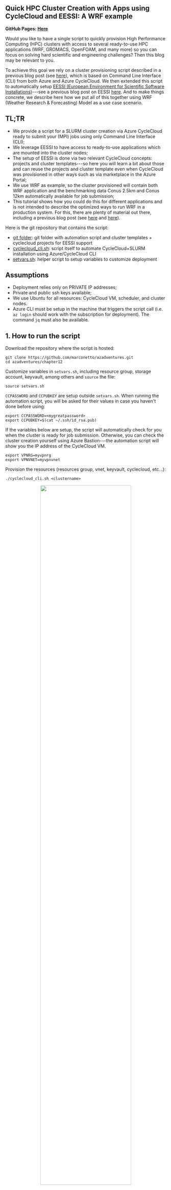 ## Quick HPC Cluster Creation with Apps using CycleCloud and EESSI: A WRF example

**GitHub Pages: [Here](https://marconetto.github.io/azadventures/chapter12/)**

Would you like to have a single script to quickly provision High Performance
Computing (HPC) clusters with access to several ready-to-use HPC applications
(WRF, GROMACS, OpenFOAM, and many more) so you can focus on solving hard
scientific and engineering challenges? Then this blog may be relevant to you.


To achieve this goal we rely on a cluster provisioning script described in
a previous blog post (see
[here](https://techcommunity.microsoft.com/t5/azure-high-performance-computing/automated-deployment-of-cyclecloud-and-slurm-using-cli/ba-p/3943666)),
which is based on Command Line Interface (CLI) from both Azure and Azure
CycleCloud. We then extended this script to automatically setup [EESSI (European
Environment for Scientific Software Installations)](https://www.eessi-hpc.org/)---see a previous blog post on
EESSI
[here](https://techcommunity.microsoft.com/t5/azure-compute-blog/accessing-the-eessi-common-stack-of-scientific-software-using/ba-p/3688602).
And to make things concrete, we describe here how we put all of this together
using WRF (Weather Research & Forecasting) Model as a use case scenario.

## TL;TR

- We provide a script for a SLURM cluster creation via Azure CycleCloud ready to submit your (MPI) jobs using only Command Line Interface (CLI);
- We leverage EESSI to have access to ready-to-use applications which are mounted into the cluster nodes;
- The setup of EESSI is done via two relevant CycleCloud concepts: projects and cluster templates---so here you will learn a bit about those and can reuse the projects and cluster template even when CycleCloud was provisioned in other ways such as via marketplace in the Azure Portal;
- We use WRF as example, so the cluster provisioned will contain both WRF application and the benchmarking data Conus 2.5km and Conus 12km automatically available for job submission;
- This tutorial shows how you could do this for different applications and is not intended to describe the optimized ways to run WRF in a production system. For this, there are plenty of material out there, including a previous blog post (see [here](https://techcommunity.microsoft.com/t5/azure-high-performance-computing/run-wrf-v4-on-azure-hpc-virtual-machines/ba-p/1131097) and [here](https://techcommunity.microsoft.com/t5/azure-high-performance-computing/tool-to-assist-in-optimal-pinning-of-processes-threads-for-azure/ba-p/2672201)).


Here is the git repository that contains the script:

- [git folder](https://github.com/marconetto/azadventures/tree/main/chapter12): git folder with automation script and cluster templates + cyclecloud projects for EESSI support
- [cyclecloud_cli.sh](cyclecloud_cli.sh): script itself to automate CycleCloud+SLURM installation using Azure/CycleCloud CLI
- [setvars.sh](setvars.sh): helper script to setup variables to customize deployment





## Assumptions

- Deployment relies only on PRIVATE IP addresses;
- Private and public ssh keys available;
- We use Ubuntu for all resources: CycleCloud VM, scheduler, and cluster nodes.
- Azure CLI must be setup in the machine that triggers the script call (i.e. `az login` should work with the subscription for deployment). The command `jq` must also be available.

## 1. How to run the script

Download the repository where the script is hosted:

```
git clone https://github.com/marconetto/azadventures.git
cd azadventures/chapter12
```

Customize variables in `setvars.sh`, including resource group, storage account,
keyvault, among others and `source` the file:

```
source setvars.sh
```

`CCPASSWORD` and `CCPUBKEY` are setup outside `setvars.sh`. When running the
automation script, you will be asked for their values in case you
haven't done before using:

```
export CCPASSWORD=<mygreatpassword>
export CCPUBKEY=$(cat ~/.ssh/id_rsa.pub)
```

If the variables below are setup, the script will automatically check for you
when the cluster is ready for job submission. Otherwise, you can check the
cluster creation yourself using Azure Bastion---the automation script will show
you the IP address of the CycleCloud VM.

```
export VPNRG=myvpnrg
export VPNVNET=myvpnvnet
```

Provision the resources (resources group, vnet, keyvault, cyclecloud, etc...):

```
./cyclecloud_cli.sh <clustername>
```

<p align="center" width="100%">
   <img width="75%" src="figs/cyclecloudcli.png">
</p>

<p align="center" width="100%">
   <img width="75%" src="figs/cyclecloudui.png">
</p>


## 2. Run your WRF job


Once you are in the cluster scheduler via ssh or Azure Bastion, just:

```
sbatch -N 4 run_wrf_hb_2_5km.sh
```

<p align="center" width="100%">
   <img width="75%" src="figs/wrfexec.png">
</p>


The benchmark data is in the azureuser home directory, together with a couple of
SLURM batch script examples that you can work with depending on the SKU,
network, and data you want to use.

Here is an example of a sbatch script available to run using for instance HB
SKU, with Infiniband network, and Conus 2.5km benchmark data:

```
#!/bin/bash

export EESSI_SOFTWARE_SUBDIR_OVERRIDE=x86_64/amd/zen3 #won't be required in near future

source /cvmfs/pilot.eessi-hpc.org/latest/init/bash
module load WRF/3.9.1.1-foss-2020a-dmpar
module load mpi

execdir="run_$((RANDOM % 90000 + 10000))"
mkdir -p $execdir
cd $execdir || exit
echo "Execution directory: $execdir"

wrfrundir=$(which wrf.exe | sed 's/\/main\/wrf.exe/\/run\//')
ln -s "$wrfrundir"/* .
ln -sf /shared/home/azureuser/bench_2.5km/* .

export UCX_NET_DEVICES=mlx5_ib0:1
export OMPI_MCA_pml=ucx

time mpirun -np 4 wrf.exe
```

Here we source the pilot EESSI repository which contains a WRF3.9 available. For
other applications you could explore the most up-to-date repository. Click
[here](https://www.eessi.io/docs/repositories/software.eessi.io/) for details
and to get up to date information on applications that are being onboarded to
EESSI.
Once you `source` the EESSI bash script, you can have access to many other
apps/libraries, including GROMACS, OpenFOAM, among others.






Now let's move to the behind the scenes here in case you want to learn how this
was done or you want to modify/expand the current automation.

EESSI will provide you with quick access to various applications.
Alternatively, you could modify the steps below, to have applications being
built from source code, or use frameworks such as SPACK or EasyBuild (see
references for details).



## 3. Behind the scenes: CycleCloud cluster templates, projects, cloud-init

When we provision a CycleCloud cluster, we can choose which job scheduler the
cluster resources are managed by; which includes SLURM, PBS, and LSF. Such
clusters have a pre-defined list of job queues. If we want to provision
a cluster with some customizations, such as pre-download an application, change
job queues and resource types, add start up tasks, among others, we can explore
what is called *cluster templates*, *projects*, and *cloud-init*.

#### Cluster templates

Cluster templates define cluster configurations. You can specify the VM types of
cluster nodes, storage options, deployment region, network ports to access
a scheduler node, cluster partitions/queues, etc. All these can also be
parameterized, so a template can be used for multiple use cases.

1. CycleCloud cluster template docs  [LINK 1](https://learn.microsoft.com/en-us/training/modules/customize-clusters-azure-cyclecloud/2-describe-templates)
1. CycleCloud cluster templates docs [LINK 2](https://learn.microsoft.com/en-us/azure/cyclecloud/how-to/cluster-templates?view=cyclecloud-8)

Here is an example of a cluster template for a SLURM cluster: [LINK](https://github.com/Azure/cyclecloud-slurm/blob/master/templates/slurm.txt)

The format of these cluster templates follow the INI format. Further details can be
found in both links below:

```
[cluster]
  [[node, nodearray]]
    [[[volume]]]
    [[[network-interface]]]
    [[[cluster-init]]]
    [[[input-endpoint]]]
    [[[configuration]]]
[environment]
[noderef]
[parameters]
  [[parameters]]
    [[[parameter]]]
```



#### Cluster projects

As mentioned above, cluster template defines configuration for the *overall*
cluster. Inside the template, you can define configurations for *nodes*, and
those are called CycleCloud *projects*. These projects contain *specs.* When
a node starts, CycleCloud configures it by processing and running a sequence of
specs. These specs can be python, shell, or powershell scripts. They are
executed once nodes are ready (different from cloud-init, which is executed
before cyclecloud processes are executed on the node).

Projects are used in the cluster templates with this following syntax:

```
[[[cluster-init <project>:<spec>:<project version>]]]
```

Here is a simplified view of a CycleCloud project:

```
\myproject
          ├── project.ini
          ├── templates
          ├── specs
          │   ├── default
          │     └── cluster-init
          │        ├── scripts
          │        ├── files
          │        └── tests
```

- **templates directory:** hold cluster templates
- **specs:** the specifications defining your project
- **scripts:** scripts executed in lexicographical order on the node
- **files:** raw data files to will be put on the node
- **tests:** tests executed when a cluster is started in testing mode

Here is the URL on how to create a project and additional functionalities of
cluster projects:
[LINK](https://learn.microsoft.com/en-us/azure/cyclecloud/how-to/projects?view=cyclecloud-8)


#### Cloud-init

CycleCloud also supports cloud-init. The configurations can be executed at the
first boot a VM performs, before any other CycleCloud specific configuration
occurs on the VM (such as installation of HPC schedulers). Cloud-init can be
used for configuring things such as networking, yum/apt mirrors, etc.

Further details can be found here: [LINK](https://learn.microsoft.com/en-us/azure/cyclecloud/how-to/cloud-init?view=cyclecloud-8)

```
[node scheduler]
CloudInit = '''#!/bin/bash
echo "cloud-init works" > /tmp/cloud-init.txt
'''
```

### Making WRF available on cluster nodes using EESSI


We can make WRF available through EESSI---European Environment for Scientific
Software Installations (EESSI, pronounced as "easy"). There are certain steps to
be executed in the cluster nodes to make WRF available for execution. We will
make use of cluster template and cyclecloud project files to get there.

All of the steps below have been added to the CycleCloud CLI automation script.

There are several ways of doing so; let's see one of those ways exploring
CycleCloud projects (we could alternatively use cloud-init). Here we assume you
are on an existing CycleCloud VM.


#### Creating and uploading a CycleCloud project

```
LOCKER=`cyclecloud locker list | cut -d " " -f1`
echo $LOCKER | cyclecloud project init cc_eessi
```

Copy the new template to the user home directory:

```
cp $NEW_TEMPLATE $HOME/
```

Create a file with this content `cc_eessi/specs/default/cluster-init/scripts/00_setup_eessi.sh`:

```
#!/usr/bin/env bash

# instructions from: https://www.eessi.io/docs/getting_access/native_installation
sudo apt-get install lsb-release
wget https://ecsft.cern.ch/dist/cvmfs/cvmfs-release/cvmfs-release-latest_all.deb
sudo dpkg -i cvmfs-release-latest_all.deb
rm -f cvmfs-release-latest_all.deb
sudo apt-get update
sudo apt-get install -y cvmfs

wget https://github.com/EESSI/filesystem-layer/releases/download/latest/cvmfs-config-eessi_latest_all.deb
sudo dpkg -i cvmfs-config-eessi_latest_all.deb

sudo bash -c "echo 'CVMFS_CLIENT_PROFILE="single"' > /etc/cvmfs/default.local"
sudo bash -c "echo 'CVMFS_QUOTA_LIMIT=10000' >> /etc/cvmfs/default.local"

sudo cvmfs_config setup
```

Upload the project (in case you want to test it on existing CycleCloud
environment):

```
cd cc_eessi/
cyclecloud project upload $LOCKER
cd ..
```

Let's create a second project so the scheduler downloads the WRF benchmark data
once the scheduler is provisioned.


```
echo $LOCKER | cyclecloud project init cc_wrfconus
```

Create a file with this content `cc_wrfconus/specs/default/cluster-init/scripts/00_get_conus.sh`:


```
#!/usr/bin/env bash

ADMINUSER=$(grep name /opt/cycle/jetpack/config/auth.json | awk -F'"' '{print $4}')

runuser -l "$ADMINUSER" -c 'curl -O https://www2.mmm.ucar.edu/wrf/users/benchmark/v3911/bench_12km.tar.bz2'
runuser -l "$ADMINUSER" -c 'tar jxvf bench_12km.tar.bz2'

runuser -l "$ADMINUSER" -c 'curl -O https://www2.mmm.ucar.edu/wrf/users/benchmark/v3911/bench_2.5km.tar.bz2'
runuser -l "$ADMINUSER" -c 'tar jxvf bench_2.5km.tar.bz2'

```

Upload this second project (again, in case you want to test it on existing
CycleCloud environment):

```
cd cc_wrfconus/
cyclecloud project upload $LOCKER
cd ..
```



#### Getting the original SLURM template

Now we need a way to use these CycleCloud projects, and we will do this by
customizing a CycleCloud cluster template.

In your `$HOME` directory inside the CycleCloud VM:

```
EXISTING_TEMPLATE=$(sudo find /opt/cycle_server -iname "*slurm_template*txt")
NEW_TEMPLATE=newslurm.txt
sudo cp $EXISTING_TEMPLATE $NEW_TEMPLATE
sudo chown azureuser.azureuser $NEW_TEMPLATE
```

You can also get the template from git:

```
cyclecloud project fetch https://github.com/Azure/cyclecloud-slurm/releases/3.0.5 cc-slurm
NEW_TEMPLATE=cc-slurm/templates/slurm.txt
```

Or:

```
wget https://raw.githubusercontent.com/Azure/cyclecloud-slurm/3.0.5/templates/slurm.txt
```

If you `diff` these `NEW_TEMPLATE` files, the content should be exactly the same,
assuming you got the right release ID from your current CycleCloud installation.


#### Updating and uploading a CycleCloud cluster template

We modified $NEW_TEMPLATE in three places.

We first changed the cluster template name from `Slurm` to `SlurmEESSI`:

```
⋮
[cluster SlurmEESSI]
IconUrl = static/cloud/cluster/ui/ClusterIcon/slurm.png
FormLayout = selectionpanel
⋮
```

Second, we made sure EESSI could be used in all nodes, including the scheduler:

```
⋮
    [[node defaults]]
    UsePublicNetwork = $UsePublicNetwork
    Credentials = $Credentials
    SubnetId = $SubnetId
    Region = $Region
    KeyPairLocation = ~/.ssh/cyclecloud.pem
    Azure.Identities = $ManagedIdentity
    [[[cluster-init cc_eessi:default:1.0.0]]]
⋮
```

Third we added the WRF benchmark data project to be executed in the scheduler
node:

```
⋮
    [[node scheduler]]
    MachineType = $SchedulerMachineType
    ImageName = $SchedulerImageName
    IsReturnProxy = $ReturnProxy
⋮
        [[[cluster-init cyclecloud/slurm:scheduler:3.0.5]]]
        [[[cluster-init cc_wrfconus:default:1.0.0]]]
⋮
```

Upload the cluster template.


```
cyclecloud import_template -f $NEW_TEMPLATE
```

With this you are ready to play with the new template+projects on existing
CycleCloud VM. In our case, we uploaded these files into git to be consumed by
the automation script or consumed by other CycleCloud VM created in different
ways.






<br>

## References
1. azure cyclecloud:<br> <https://learn.microsoft.com/en-us/azure/cyclecloud/overview>
1. cyclecloud cluster templates (link 1):<br> <https://learn.microsoft.com/en-us/training/modules/customize-clusters-azure-cyclecloud/2-describe-templates>
1. cyclecloud cluster templates (link 2):<br> <https://learn.microsoft.com/en-us/azure/cyclecloud/how-to/cluster-templates?view=cyclecloud-8>
1. cyclecloud projects: <br>
   <https://learn.microsoft.com/en-us/azure/cyclecloud/how-to/projects?view=cyclecloud-8>
1. cyclecloud projects: <br> <https://learn.microsoft.com/en-us/training/modules/customize-clusters-azure-cyclecloud/5-customize-software-installations>
1. cyclecloud core concepts: <br>
   <https://learn.microsoft.com/en-us/azure/cyclecloud/concepts/core?view=cyclecloud-8>
1. SLURM cluster template: <br>
   <https://github.com/Azure/cyclecloud-slurm/blob/master/templates/slurm.txt>
1. cyclecloud cloud-init: <br> <https://learn.microsoft.com/en-us/azure/cyclecloud/how-to/cloud-init?view=cyclecloud-8>
1. EESSI Website:<br> <https://www.eessi-hpc.org/>
1. EESSI Getting Access:<br> <https://www.eessi.io/docs/getting_access/native_installation/>
1. EESSI+WRF on Azure: <br> <https://easybuild.io/eum22/013_eum22_WRF_Azure_EESSI.pdf>
1. SPACK Website: <br> <https://spack.io/>
1. EasyBuild: <br> <https://easybuild.io/>
